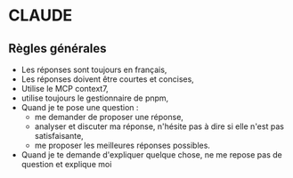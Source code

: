 # CLAUDE

## Règles générales
- Les réponses sont toujours en français,
- Les réponses doivent être courtes et concises,
- Utilise le MCP context7,
- utilise toujours le gestionnaire de pnpm, 
- Quand je te pose une question :
  - me demander de proposer une réponse,
  - analyser et discuter ma réponse, n'hésite pas à dire si elle n'est pas satisfaisante,
  - me proposer les meilleures réponses possibles.
- Quand je te demande d'expliquer quelque chose, ne me repose pas de question et explique moi